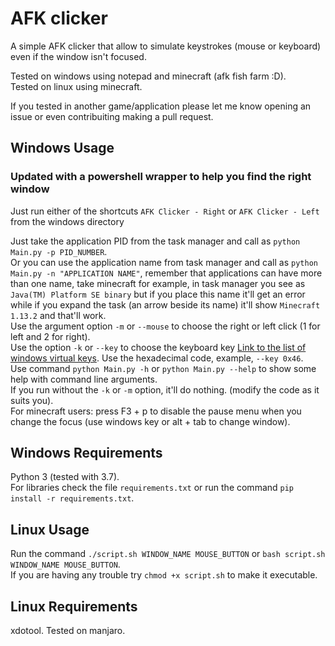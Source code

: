 # AFK clicker

A simple AFK clicker that allow to simulate keystrokes (mouse or keyboard) even if the window isn't focused.

Tested on windows using notepad and minecraft (afk fish farm :D).  
Tested on linux using minecraft.  

If you tested in another game/application please let me know opening an issue or even contribuiting making a pull request.  

## Windows Usage

### Updated with a powershell wrapper to help you find the right window
Just run either of the shortcuts `AFK Clicker - Right` or `AFK Clicker - Left` from the windows directory


Just take the application PID from the task manager and call as `python Main.py -p PID_NUMBER`.  
Or you can use the application name from task manager and call as `python Main.py -n "APPLICATION NAME"`, remember that applications can have more than one name, take minecraft for example, in task manager you see as `Java(TM) Platform SE binary` but if you place this name it'll get an error while if you expand the task (an arrow beside its name) it'll show `Minecraft 1.13.2` and that'll work.  
Use the argument option `-m` or `--mouse` to choose the right or left click (1 for left and 2 for right).  
Use the option `-k` or `--key` to choose the keyboard key [Link to the list of windows virtual keys](https://docs.microsoft.com/en-us/windows/desktop/inputdev/virtual-key-codes). Use the hexadecimal code, example, `--key 0x46`.  
Use command `python Main.py -h` or `python Main.py --help` to show some help with command line arguments.  
If you run without the `-k` or `-m` option, it'll do nothing. (modify the code as it suits you).  
For minecraft users: press F3 + p to disable the pause menu when you change the focus (use windows key or alt + tab to change window).

## Windows Requirements

Python 3 (tested with 3.7).  
For libraries check the file `requirements.txt` or run the command `pip install -r requirements.txt`.

## Linux Usage

Run the command `./script.sh WINDOW_NAME MOUSE_BUTTON` or `bash script.sh WINDOW_NAME MOUSE_BUTTON`.  
If you are having any trouble try `chmod +x script.sh` to make it executable.

## Linux Requirements

xdotool. Tested on manjaro.
